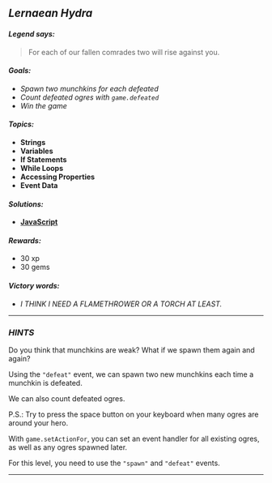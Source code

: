 ## _Lernaean Hydra_

#### _Legend says:_
> For each of our fallen comrades two will rise against you.

#### _Goals:_
+ _Spawn two munchkins for each defeated_
+ _Count defeated ogres with `game.defeated`_
+ _Win the game_

#### _Topics:_
+ **Strings**
+ **Variables**
+ **If Statements**
+ **While Loops**
+ **Accessing Properties**
+ **Event Data**

#### _Solutions:_
+ **[JavaScript](lernaeanHydra.js)**

#### _Rewards:_
+ 30 xp
+ 30 gems

#### _Victory words:_
+ _I THINK I NEED A FLAMETHROWER OR A TORCH AT LEAST._

___

### _HINTS_

Do you think that munchkins are weak? What if we spawn them again and again?

Using the `"defeat"` event, we can spawn two new munchkins each time a munchkin is defeated.

We can also count defeated ogres.

P.S.: Try to press the space button on your keyboard when many ogres are around your hero.

With `game.setActionFor`, you can set an event handler for all existing ogres, as well as any ogres spawned later.

For this level, you need to use the `"spawn"` and `"defeat"` events.

___
